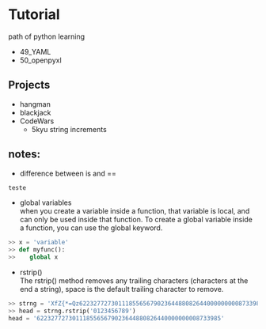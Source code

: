 # Tutorial
path of python learning

* 49_YAML
* 50_openpyxl

## Projects
* hangman
* blackjack
* CodeWars
  + 5kyu string increments


## notes:
* difference between is and ==  
```python
teste
```

* global variables  
when you create a variable inside a function, that variable is local,
and can only be used inside that function.
To create a global variable inside a function, you can use the global keyword.
```python
>> x = 'variable'  
>> def myfunc():  
>>    global x
```

* rstrip()  
The rstrip() method removes any trailing characters (characters at the end a string), space is the default trailing
character to remove.
```python
>> strng = 'XfZ{*=Qz6223277273011185565679023644880826440000000008733985'  
>> head = strng.rstrip('0123456789')
head = '6223277273011185565679023644880826440000000008733985'
```
